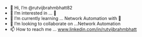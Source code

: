 - 👋 Hi, I’m @rutvijbrahmbhatt82
- 👀 I’m interested in ... 🐍
- 🌱 I’m currently learning ... Network Automation with 🐍
- 💞️ I’m looking to collaborate on ...Network Automation 
- 📫 How to reach me ... www.linkedin.com/in/rutvijbrahmbhatt

<!---
rutvijbrahmbhatt82/rutvijbrahmbhatt82 is a ✨ special ✨ repository because its `README.md` (this file) appears on your GitHub profile.
You can click the Preview link to take a look at your changes.
--->
